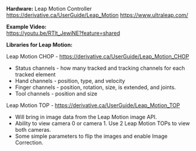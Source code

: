**Hardware:** Leap Motion Controller
https://derivative.ca/UserGuide/Leap_Motion
https://www.ultraleap.com/

**Example Video:**  
https://youtu.be/RTlt_JewiNE?feature=shared

**Libraries for Leap Motion:** 

Leap Motion CHOP - https://derivative.ca/UserGuide/Leap_Motion_CHOP
 - Status channels - how many tracked and tracking channels for each tracked element
 - Hand channels - position, type, and velocity
 - Finger channels - position, rotation, size, is extended, and joints.
 - Tool channels - position and size

Leap Motion TOP - https://derivative.ca/UserGuide/Leap_Motion_TOP

- Will bring in image data from the Leap Motion image API.
- Ability to view camera 0 or camera 1. Use 2 Leap Motion TOPs to view both cameras.
- Some simple parameters to flip the images and enable Image Correction.

